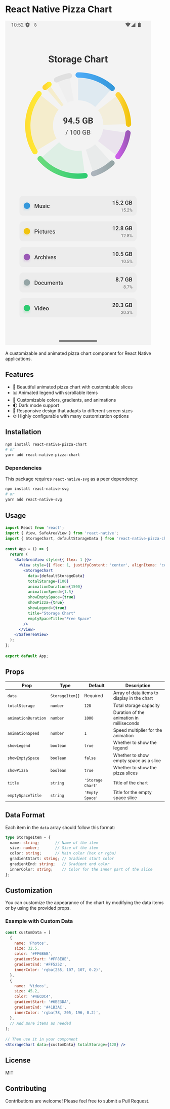 # React Native Pizza Chart

![Pizza Chart Demo](https://raw.githubusercontent.com/GruffDuck/pizzaChartKit/main/src/assets/ss.png)

A customizable and animated pizza chart component for React Native applications.

## Features

- 🍕 Beautiful animated pizza chart with customizable slices
- 📊 Animated legend with scrollable items
- 🎨 Customizable colors, gradients, and animations
- 🌓 Dark mode support
- 📱 Responsive design that adapts to different screen sizes
- ⚙️ Highly configurable with many customization options

## Installation

```bash
npm install react-native-pizza-chart
# or
yarn add react-native-pizza-chart
```

### Dependencies

This package requires `react-native-svg` as a peer dependency:

```bash
npm install react-native-svg
# or
yarn add react-native-svg
```

## Usage

```jsx
import React from 'react';
import { View, SafeAreaView } from 'react-native';
import { StorageChart, defaultStorageData } from 'react-native-pizza-chart';

const App = () => {
  return (
    <SafeAreaView style={{ flex: 1 }}>
      <View style={{ flex: 1, justifyContent: 'center', alignItems: 'center' }}>
        <StorageChart
          data={defaultStorageData}
          totalStorage={100}
          animationDuration={1500}
          animationSpeed={1.5}
          showEmptySpace={true}
          showPizza={true}
          showLegend={true}
          title="Storage Chart"
          emptySpaceTitle="Free Space"
        />
      </View>
    </SafeAreaView>
  );
};

export default App;
```

## Props

| Prop | Type | Default | Description |
|------|------|---------|-------------|
| `data` | `StorageItem[]` | Required | Array of data items to display in the chart |
| `totalStorage` | `number` | `128` | Total storage capacity |
| `animationDuration` | `number` | `1000` | Duration of the animation in milliseconds |
| `animationSpeed` | `number` | `1` | Speed multiplier for the animation |
| `showLegend` | `boolean` | `true` | Whether to show the legend |
| `showEmptySpace` | `boolean` | `false` | Whether to show empty space as a slice |
| `showPizza` | `boolean` | `true` | Whether to show the pizza slices |
| `title` | `string` | `'Storage Chart'` | Title of the chart |
| `emptySpaceTitle` | `string` | `'Empty Space'` | Title for the empty space slice |

## Data Format

Each item in the `data` array should follow this format:

```typescript
type StorageItem = {
  name: string;       // Name of the item
  size: number;       // Size of the item
  color: string;      // Main color (hex or rgba)
  gradientStart: string; // Gradient start color
  gradientEnd: string;   // Gradient end color
  innerColor: string;    // Color for the inner part of the slice
};
```

## Customization

You can customize the appearance of the chart by modifying the data items or by using the provided props.

### Example with Custom Data

```jsx
const customData = [
  {
    name: 'Photos',
    size: 32.5,
    color: '#FF6B6B',
    gradientStart: '#FF8E8E',
    gradientEnd: '#FF5252',
    innerColor: 'rgba(255, 107, 107, 0.2)',
  },
  {
    name: 'Videos',
    size: 45.2,
    color: '#4ECDC4',
    gradientStart: '#6BE3DA',
    gradientEnd: '#41B3AC',
    innerColor: 'rgba(78, 205, 196, 0.2)',
  },
  // Add more items as needed
];

// Then use it in your component
<StorageChart data={customData} totalStorage={128} />
```

## License

MIT

## Contributing

Contributions are welcome! Please feel free to submit a Pull Request.
